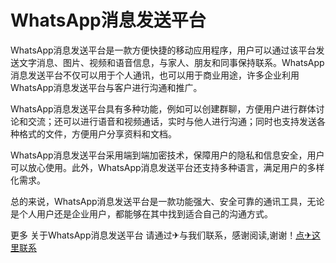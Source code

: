 # WhatsApp消息发送平台

WhatsApp消息发送平台是一款方便快捷的移动应用程序，用户可以通过该平台发送文字消息、图片、视频和语音信息，与家人、朋友和同事保持联系。WhatsApp消息发送平台不仅可以用于个人通讯，也可以用于商业用途，许多企业利用WhatsApp消息发送平台与客户进行沟通和推广。

WhatsApp消息发送平台具有多种功能，例如可以创建群聊，方便用户进行群体讨论和交流；还可以进行语音和视频通话，实时与他人进行沟通；同时也支持发送各种格式的文件，方便用户分享资料和文档。

WhatsApp消息发送平台采用端到端加密技术，保障用户的隐私和信息安全，用户可以放心使用。此外，WhatsApp消息发送平台还支持多种语言，满足用户的多样化需求。

总的来说，WhatsApp消息发送平台是一款功能强大、安全可靠的通讯工具，无论是个人用户还是企业用户，都能够在其中找到适合自己的沟通方式。

更多 关于WhatsApp消息发送平台 请通过✈与我们联系，感谢阅读,谢谢！[点✈这里联系](https://b.k02.cc)